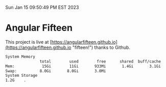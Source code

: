 Sun Jan 15 09:50:49 PM EST 2023

# Angular Fifteen


This project is live at [https://angularfifteen.github.io](https://angularfifteen.github.io "fifteen!") thanks to Github.

```bash
System Memory
               total        used        free      shared  buff/cache   available
Mem:            15Gi        11Gi       933Mi       1.4Gi       3.1Gi       2.3Gi
Swap:          8.0Gi       8.0Gi       3.0Mi
System Storage
1.2G	.
```
```bash
